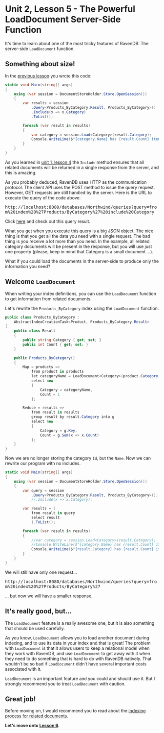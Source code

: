# Unit 2, Lesson 5 - The Powerful LoadDocument Server-Side Function

It's time to learn about one of the most tricky features of RavenDB: The
server-side `LoadDocument` function.

## Something about size!

In the [previous lesson](../lesson4/README.md) you wrote this code:

````csharp
static void Main(string[] args)
{
    using (var session = DocumentStoreHolder.Store.OpenSession())
    {
        var results = session
            .Query<Products_ByCategory.Result, Products_ByCategory>()
            .Include(x => x.Category)
            .ToList();

        foreach (var result in results)
        {
            var category = session.Load<Category>(result.Category);
            Console.WriteLine($"{category.Name} has {result.Count} items.");
        }
    }
}
````

As you learned in [unit 1, lesson 4](../../Unit-1/lesson4/README.md) the `Include` method
ensures that all related documents will be returned in a single response from the server, and
this is amazing.

As you probably deduced, RavenDB uses HTTP as the communication protocol. The client API uses the POST method to issue the query request.
However, GET requests are still handled by the server. Here is the URL to execute the query of the code above:

<div style="font-family: monospace; word-wrap: break-word; word-break: break-all;">http://localhost:8080/databases/Northwind/queries?query=from%20index%20%27Products/ByCategory%27%20include%20Category</div>

Click [here](http://localhost:8080/databases/Northwind/queries?query=from%20index%20%27Products/ByCategory%27%20include%20Category) and
check out this query result.

What you get when you execute this query is a big JSON object. The nice thing is that you get all the data you need with a single request. The bad thing is you receive a lot more than you need.
In the example, all related category documents will be present in the response, but you will use just one property (please, keep in mind that
Category is a small document ...).

What if you could load the documents in the server-side to produce only the information you need?

## Welcome `LoadDocument`

When writing your index definitions, you can use the `LoadDocument` function to get information from related documents.

Let's rewrite the `Products_ByCategory` index using the `LoadDocument` function:

````csharp
public class Products_ByCategory :
    AbstractIndexCreationTask<Product, Products_ByCategory.Result>
{
    public class Result
    {
        public string Category { get; set; }
        public int Count { get; set; }
    }

    public Products_ByCategory()
    {
        Map = products =>
            from product in products
            let categoryName = LoadDocument<Category>(product.Category).Name
            select new
            {
                Category = categoryName,
                Count = 1
            };

        Reduce = results =>
            from result in results
            group result by result.Category into g
            select new
            {
                Category = g.Key,
                Count = g.Sum(x => x.Count)
            };
    }
}
````

Now we are no longer storing the category `Id`, but the `Name`. Now we
can rewrite our program with no includes.

````csharp
static void Main(string[] args)
{
    using (var session = DocumentStoreHolder.Store.OpenSession())
    {
        var query = session
            .Query<Products_ByCategory.Result, Products_ByCategory>();
            //.Include(x => x.Category);

        var results = (
            from result in query
            select result
            ).ToList();

        foreach (var result in results)
        {
            //var category = session.Load<Category>(result.Category);
            //Console.WriteLine($"{category.Name} has {result.Count} items.");
            Console.WriteLine($"{result.Category} has {result.Count} items.");
        }
    }
}
````

We will still have only one request...

<div style="font-family: monospace; word-wrap: break-word; word-break: break-all;">http://localhost:8080/databases/Northwind/queries?query=from%20index%20%27Products/ByCategory%27</div>

... but now we will have a smaller response.

## It's really good, but...

The `LoadDocument` feature is a really awesome one, but it is also something that should
be used carefully.

As you know, `LoadDocument` allows you to load another document during indexing, and to use its data in your index and that is great!
The problem with `LoadDocument` is that it allows users to keep a relational
model when they work with RavenDB, and use `LoadDocument` to get away with
it when they need to do something that is hard to do with RavenDB natively.
That wouldn’t be so bad if `LoadDocument` didn’t have several important costs
associated with it. 

`LoadDocument` is an important feature and you could and should use it. But
I strongly recommend you to treat `LoadDocument` with caution.   

## Great job!

Before moving on, I would recommend you to read about the [indexing process for related documents](https://ravendb.net/docs/article-page/4.0/csharp/indexes/indexing-related-documents).

**Let's move onto [Lesson 6](../lesson6/README.md).**
